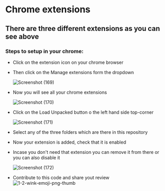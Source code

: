 # Chrome extensions
## There are three different extensions as you can see above

### Steps to setup in your chrome:

- Click on the extension icon on your chrome browser
- Then click on the Manage extensions form the dropdown

  ![Screenshot (169)](https://user-images.githubusercontent.com/56539752/92704454-96327f80-f370-11ea-9b72-b39374421175.png)

- Now you will see all your chrome extensions

  ![Screenshot (170)](https://user-images.githubusercontent.com/56539752/92704740-c712b480-f370-11ea-9758-3463302e75c6.png)
  
- Click on the Load Unpacked button o the left hand side top-corner

  ![Screenshot (171)](https://user-images.githubusercontent.com/56539752/92704833-d98cee00-f370-11ea-85e8-ca9f8f34eb38.png)
  
- Select any of the three folders which are there in this repository
- Now your extension is added, check that it is enabled
- Incase you don't need that extension you can remove it from there or you can also disable it

  ![Screenshot (172)](https://user-images.githubusercontent.com/56539752/92704961-f45f6280-f370-11ea-98fb-3133e4da3714.png)
  
 - Contribute to this code and share yout review     ![1-2-wink-emoji-png-thumb](https://user-images.githubusercontent.com/56539752/92705791-9da65880-f371-11ea-8755-d30780c02308.png)
